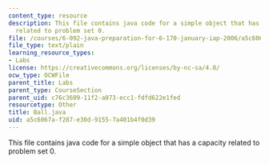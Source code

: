 ```yaml
---
content_type: resource
description: This file contains java code for a simple object that has a capacity
  related to problem set 0.
file: /courses/6-092-java-preparation-for-6-170-january-iap-2006/a5c6067af287e30d91557a401b4f0d39_Ball.java
file_type: text/plain
learning_resource_types:
- Labs
license: https://creativecommons.org/licenses/by-nc-sa/4.0/
ocw_type: OCWFile
parent_title: Labs
parent_type: CourseSection
parent_uid: c76c3609-11f2-a073-ecc1-fdfd622e1fed
resourcetype: Other
title: Ball.java
uid: a5c6067a-f287-e30d-9155-7a401b4f0d39
---
```

This file contains java code for a simple object that has a capacity related to problem set 0.